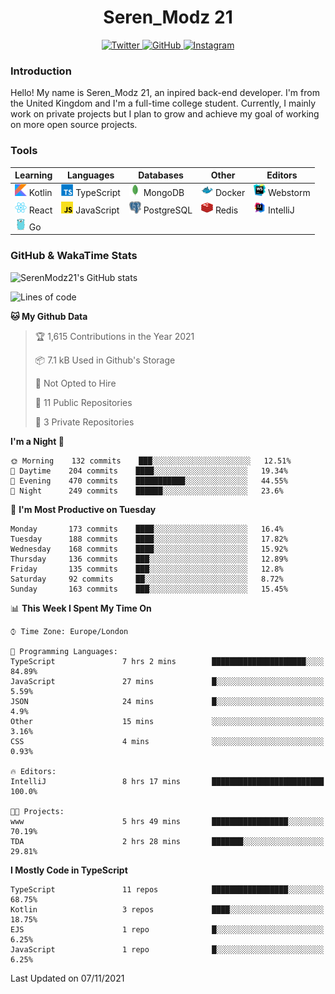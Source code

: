<div align="center">
  <h1>Seren_Modz 21</h1>
  <a href="https://twitter.com/SerenModz21">
    <img alt="Twitter" src="https://img.shields.io/badge/twitter%20-%231DA1F2.svg?&style=for-the-badge&logo=Twitter&logoColor=white">
  </a>
  <a href="https://github.com/SerenModz21">
    <img alt="GitHub" src="https://img.shields.io/badge/github%20-%23121011.svg?&style=for-the-badge&logo=github&logoColor=white">
  </a>
  <a href="https://www.instagram.com/serenmodz21">
    <img alt="Instagram" src="https://img.shields.io/badge/instagram%20-%23E4405F.svg?&style=for-the-badge&logo=Instagram&logoColor=white">
  </a>
</div>

### Introduction

Hello! My name is Seren_Modz 21, an inpired back-end developer. I'm from the United Kingdom and I'm a full-time college student. Currently, I mainly work on private projects but I plan to grow and achieve my goal of working on more open source projects. 

### Tools

 **Learning**                                        | **Languages**                                               | **Databases**                                               | **Other**                                           | **Editors**                                                  
-----------------------------------------------------|-------------------------------------------------------------|-------------------------------------------------------------|-----------------------------------------------------|--------------------------------------------------------------
 <img width="19px" src="./assets/kotlin.svg"> Kotlin | <img width="19px" src="./assets/typescript.svg"> TypeScript | <img width="19px" src="./assets/mongodb.svg"> MongoDB       | <img width="19px" src="./assets/docker.svg"> Docker | <img width="19px" src="./assets/webstorm.svg"> Webstorm      
 <img width="19px" src="./assets/react.svg"> React   | <img width="19px" src="./assets/javascript.svg"> JavaScript | <img width="19px" src="./assets/postgresql.svg"> PostgreSQL | <img width="19px" src="./assets/redis.svg"> Redis   | <img width="19px" src="./assets/intellij-idea.svg"> IntelliJ
 <img width="19px" src="./assets/go.svg"> Go         |                                                             |                                                             |                                                     |                                                                                                               

### GitHub & WakaTime Stats

![SerenModz21's GitHub stats](https://github-readme-stats.vercel.app/api?username=SerenModz21&show_icons=true&theme=dark)

<!--START_SECTION:waka-->
![Lines of code](https://img.shields.io/badge/From%20Hello%20World%20I%27ve%20Written-36718%20lines%20of%20code-blue)

**🐱 My Github Data** 

> 🏆 1,615 Contributions in the Year 2021
 > 
> 📦 7.1 kB Used in Github's Storage 
 > 
> 🚫 Not Opted to Hire
 > 
> 📜 11 Public Repositories 
 > 
> 🔑 3 Private Repositories  
 > 
**I'm a Night 🦉** 

```text
🌞 Morning    132 commits    ███░░░░░░░░░░░░░░░░░░░░░░   12.51% 
🌆 Daytime    204 commits    ████░░░░░░░░░░░░░░░░░░░░░   19.34% 
🌃 Evening    470 commits    ███████████░░░░░░░░░░░░░░   44.55% 
🌙 Night      249 commits    ██████░░░░░░░░░░░░░░░░░░░   23.6%

```
📅 **I'm Most Productive on Tuesday** 

```text
Monday       173 commits    ████░░░░░░░░░░░░░░░░░░░░░   16.4% 
Tuesday      188 commits    ████░░░░░░░░░░░░░░░░░░░░░   17.82% 
Wednesday    168 commits    ████░░░░░░░░░░░░░░░░░░░░░   15.92% 
Thursday     136 commits    ███░░░░░░░░░░░░░░░░░░░░░░   12.89% 
Friday       135 commits    ███░░░░░░░░░░░░░░░░░░░░░░   12.8% 
Saturday     92 commits     ██░░░░░░░░░░░░░░░░░░░░░░░   8.72% 
Sunday       163 commits    ███░░░░░░░░░░░░░░░░░░░░░░   15.45%

```


📊 **This Week I Spent My Time On** 

```text
⌚︎ Time Zone: Europe/London

💬 Programming Languages: 
TypeScript               7 hrs 2 mins        █████████████████████░░░░   84.89% 
JavaScript               27 mins             █░░░░░░░░░░░░░░░░░░░░░░░░   5.59% 
JSON                     24 mins             █░░░░░░░░░░░░░░░░░░░░░░░░   4.9% 
Other                    15 mins             ░░░░░░░░░░░░░░░░░░░░░░░░░   3.16% 
CSS                      4 mins              ░░░░░░░░░░░░░░░░░░░░░░░░░   0.93%

🔥 Editors: 
IntelliJ                 8 hrs 17 mins       █████████████████████████   100.0%

🐱‍💻 Projects: 
www                      5 hrs 49 mins       █████████████████░░░░░░░░   70.19% 
TDA                      2 hrs 28 mins       ███████░░░░░░░░░░░░░░░░░░   29.81%

```

**I Mostly Code in TypeScript** 

```text
TypeScript               11 repos            █████████████████░░░░░░░░   68.75% 
Kotlin                   3 repos             ████░░░░░░░░░░░░░░░░░░░░░   18.75% 
EJS                      1 repo              █░░░░░░░░░░░░░░░░░░░░░░░░   6.25% 
JavaScript               1 repo              █░░░░░░░░░░░░░░░░░░░░░░░░   6.25%

```



 Last Updated on 07/11/2021
<!--END_SECTION:waka-->
